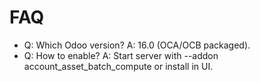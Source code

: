# FAQ

- Q: Which Odoo version? A: 16.0 (OCA/OCB packaged).
- Q: How to enable? A: Start server with --addon account_asset_batch_compute or install in UI.
